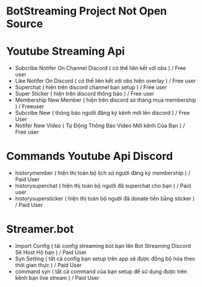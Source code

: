 # BotStreaming Project Not Open Source

# Youtube Streaming Api
- Subcribe Notifer On Channel Discord ( có thể liên kết với obs ) / Free user
- Like Notifer On Discord ( có thể liên kết với obs hiện overlay ) / Free user
- Superchat ( hiện trên discord channel bạn setup ) / Free user
- Super Sticker ( hiện trên discord thông báo ) / Free user
- Membership New Member ( hiện trên discord só tháng mua membership ) / Freeuser
- Subcribe New ( thông báo người đăng ký kênh mới lên discord ) / Free User
- Notifer New Video ( Tự Động Thông Báo Video Mới kênh Của Bạn ) / Free user
# Commands Youtube Api Discord
- historymember ( hiện thị toàn bộ lịch sử người đăng ký membership ) / Paid User
- historysuperchat ( hiện thị toàn bộ người đã superchat cho bạn ) / Paid user
- historysupersticker ( hiện thị toàn bộ người đã donate tiền bằng sticker ) / Paid User

# Streamer.bot
- Import Config ( tải config streaming bot bạn lên Bot Streaming Discord Sẽ Host Hộ bạn ) / Paid User
- Syn Setting ( tất cả config bạn setup trên app sẽ được đồng bộ hóa theo thời gian thực ) / Paid User
- command syn ( tất cả command của bạn setup để sử dụng được trên kênh bạn live stream ) / Paid User
